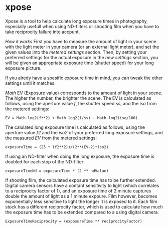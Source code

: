 

# xpose
Xpose is a tool to help calculate long exposure times in photography, especially usefull when using ND-filters or shooting film when you have to take reciprocity failure into accpunt.


*How it works*
First you have to measure the amount of light in your scene with the light meter in your camera (or an external light meter), and set the given values into the *metered settings* section. Then, by setting your preferred settings for the actual exposure in the *new settings* section, you will be given an appropriate exposure time (shutter speed) for your long exposure picture.

If you alredy have a spesific exposure time in mind, you can tweak the other settings until it matches.


*Math*
EV (Exposure value) corresponds to the amount of light in your scene. The higher the number, the brighter the scene. The EV is calculated as follows, using the aperture value *f*, the shutter speed *ss*, and the *iso* from the metered settings:

    EV = Math.log2(f**2) + Math.log2(1/ss) - Math.log2(iso/100)

The calulated long exposure time is calculated as follows, using the aperture value *f2* and the *iso2* of your preferred long exposure settings, and the measured *EV* from the metered settings:

    exposureTime = (25 * (f2**2))/(2**(EV-2)*iso2)

If using an ND-filter when doing the long exposure, the exposure time is doubled for each stop of the ND-filter:

    exposureTimeNd = exposureTime * (2 ** ndValue)


If shooting film, the calculated exposure time has to be further extended. Digital camera sensors have a contant sensitivity to light (which correlates to a reciprocity factor of 1), and an exposure time of 2 minute captures double the amount of light as a 1 minute expoure. Film however, becomes exponentially less sensitive to light the longer it is exposed to it. Each film stock has a different reciprocity factor, which is used to calculate how much the exposure time has to be extended compared to a using digital camera.

    ExposureTimeReciprocity = (exposureTime ** reciprocityFactor)



